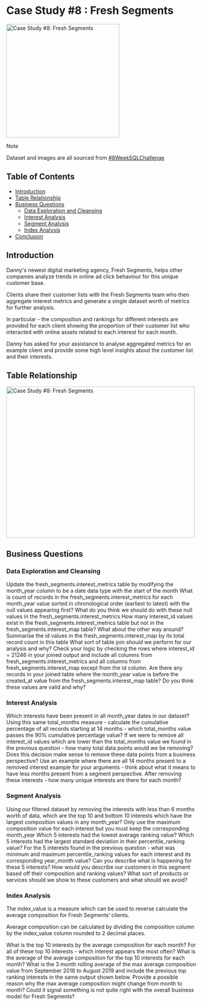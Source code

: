 # Case Study #8 : Fresh Segments

<img src="https://github.com/user-attachments/assets/f8730253-aac0-4280-859c-f01e34ae7291" alt="Case Study #8: Fresh Segments" width="300" height="300">

> [!NOTE]
> Dataset and images are all sourced from [#8WeekSQLChallenge](https://8weeksqlchallenge.com/)

## Table of Contents
- [Introduction](#introduction)
- [Table Relationship](#table-relationship)
- [Business Questions](#business-questions)
  - [Data Exploration and Cleansing](#data-exploration-and-cleansing)
  - [Interest Analysis](#interest-analysis)
  - [Segment Analysis](#segment-analysis)
  - [Index Analysis](#index-analysis)
- [Conclusion](#conclusion)

## Introduction

Danny's newest digital marketing agency, Fresh Segments, helps other companies analyze trends in online ad click behaviour for this unique customer base.

Clients share their customer lists with the Fresh Segments team who then aggregate interest metrics and generate a single dataset worth of metrics for further analysis.

In particular - the composition and rankings for different interests are provided for each client showing the proportion of their customer list who interacted with online assets related to each interest for each month.

Danny has asked for your assistance to analyse aggregated metrics for an example client and provide some high level insights about the customer list and their interests.

## Table Relationship

<img src="https://github.com/user-attachments/assets/70f807ff-82ff-466d-994d-280a0fee76f7" alt="Case Study #8: Fresh Segments" width="500" height="400">

## Business Questions

### Data Exploration and Cleansing
Update the fresh_segments.interest_metrics table by modifying the month_year column to be a date data type with the start of the month
What is count of records in the fresh_segments.interest_metrics for each month_year value sorted in chronological order (earliest to latest) with the null values appearing first?
What do you think we should do with these null values in the fresh_segments.interest_metrics
How many interest_id values exist in the fresh_segments.interest_metrics table but not in the fresh_segments.interest_map table? What about the other way around?
Summarise the id values in the fresh_segments.interest_map by its total record count in this table
What sort of table join should we perform for our analysis and why? Check your logic by checking the rows where interest_id = 21246 in your joined output and include all columns from fresh_segments.interest_metrics and all columns from fresh_segments.interest_map except from the id column.
Are there any records in your joined table where the month_year value is before the created_at value from the fresh_segments.interest_map table? Do you think these values are valid and why?

### Interest Analysis
Which interests have been present in all month_year dates in our dataset?
Using this same total_months measure - calculate the cumulative percentage of all records starting at 14 months - which total_months value passes the 90% cumulative percentage value?
If we were to remove all interest_id values which are lower than the total_months value we found in the previous question - how many total data points would we be removing?
Does this decision make sense to remove these data points from a business perspective? Use an example where there are all 14 months present to a removed interest example for your arguments - think about what it means to have less months present from a segment perspective.
After removing these interests - how many unique interests are there for each month?

### Segment Analysis
Using our filtered dataset by removing the interests with less than 6 months worth of data, which are the top 10 and bottom 10 interests which have the largest composition values in any month_year? Only use the maximum composition value for each interest but you must keep the corresponding month_year
Which 5 interests had the lowest average ranking value?
Which 5 interests had the largest standard deviation in their percentile_ranking value?
For the 5 interests found in the previous question - what was minimum and maximum percentile_ranking values for each interest and its corresponding year_month value? Can you describe what is happening for these 5 interests?
How would you describe our customers in this segment based off their composition and ranking values? What sort of products or services should we show to these customers and what should we avoid?

### Index Analysis
The index_value is a measure which can be used to reverse calculate the average composition for Fresh Segments’ clients.

Average composition can be calculated by dividing the composition column by the index_value column rounded to 2 decimal places.

What is the top 10 interests by the average composition for each month?
For all of these top 10 interests - which interest appears the most often?
What is the average of the average composition for the top 10 interests for each month?
What is the 3 month rolling average of the max average composition value from September 2018 to August 2019 and include the previous top ranking interests in the same output shown below.
Provide a possible reason why the max average composition might change from month to month? Could it signal something is not quite right with the overall business model for Fresh Segments?
